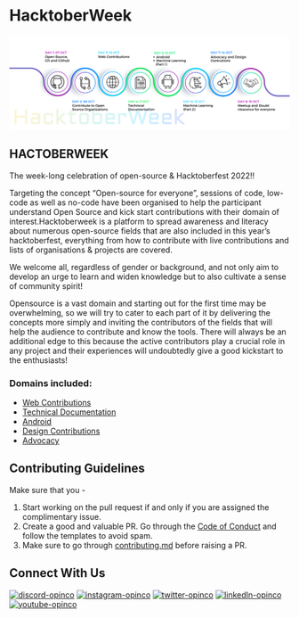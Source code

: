 # HacktoberWeek

[![Hactoberweek](timeline.png)](https://opinco.vercel.app/)


## **HACTOBERWEEK**
The week-long celebration of open-source & Hacktoberfest 2022!!

Targeting the concept “Open-source for everyone”, sessions of code, low-code as well as no-code have been organised to help the participant understand Open Source and kick start contributions with their domain of interest.Hacktoberweek is a platform to spread awareness and literacy about numerous open-source fields that are also included in this year’s hacktoberfest, everything from how to contribute with live contributions and lists of organisations & projects are covered.


We welcome all, regardless of gender or background, and not only aim to develop an urge to learn and widen knowledge but to also cultivate a sense of community spirit!

Opensource is a vast domain and starting out for the first time may be overwhelming, so we will try to cater to each part of it by delivering the concepts more simply and inviting the contributors of the fields that will help the audience to contribute and know the tools. There will always be an additional edge to this because the active contributors play a crucial role in any project and their experiences will undoubtedly give a good kickstart to the enthusiasts!

### **Domains included:**
- [Web Contributions](https://github.com/OpInCo-Community/HacktoberWeek/tree/main/hacktoberweek-page)
- [Technical Documentation](https://github.com/OpInCo-Community/HacktoberWeek/tree/main/Technical-Documentaion)
- [Android](https://github.com/OpInCo-Community/HacktoberWeek/tree/main/Android-Contributions)
- [Design Contributions](https://github.com/OpInCo-Community/HacktoberWeek/tree/main/Design-Contributions) 
- [Advocacy](https://github.com/OpInCo-Community/HacktoberWeek/tree/main/Advocacy-Contributions)

## **Contributing Guidelines**

Make sure that you -
   
1. Start working on the pull request if and only if you are assigned the complimentary issue.
2. Create a good and valuable PR. Go through the [Code of Conduct](https://github.com/OpInCo-Community/HacktoberWeek/blob/main/CODE_OF_CONDUCT.md) and follow the templates to avoid spam.
3. Make sure to go through [contributing.md](https://github.com/OpInCo-Community/HacktoberWeek/blob/main/CONTRIBUTING.md) before raising a PR.


## **Connect With Us**
[![discord-opinco](https://img.shields.io/badge/-Discord-black?style=flat-square&logo=Discord)](https://discord.gg/uG3KwXkgfG)
[![instagram-opinco](https://img.shields.io/badge/-Instagram-black?style=flat-square&logo=Instagram)](https://www.instagram.com/opincocommunity/)
[![twitter-opinco](https://img.shields.io/badge/-Twitter-black?style=flat-square&logo=Twitter)](https://twitter.com/opincocommunity)
[![linkedIn-opinco](https://img.shields.io/badge/-LinkedIn-black?style=flat-square&logo=LinkedIn)](https://www.linkedin.com/company/opincocommunity/)
[![youtube-opinco](https://img.shields.io/badge/-YouTube-black?style=flat-square&logo=YouTube)](https://www.youtube.com/c/OpInCoCommunity)

